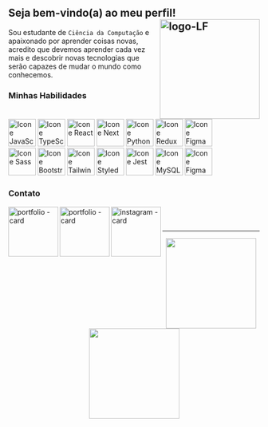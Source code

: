 ## Seja bem-vindo(a) ao meu perfil! <img src="https://leofagundes.s3.amazonaws.com/lf.svg" alt="logo-LF" min-width="200px" max-width="200px" width="200px" align="right"> 

<!-- 
<img src="https://leofagundes.s3.amazonaws.com/favicon.svg" alt="logo-LF" min-width="150px" max-width="150px" width="150px" align="right"> 
<img src="https://raw.githubusercontent.com/MicaelliMedeiros/micaellimedeiros/master/image/computer-illustration.png" alt="ilustração de um computador" min-width="200px" max-width="200px" width="200px" align="right">
-->


Sou estudante de `Ciência da Computação` e apaixonado por aprender coisas novas, acredito que devemos aprender cada vez mais e descobrir novas tecnologias que serão capazes de mudar o mundo como conhecemos.

<!-- Portfólio: <a href="https://leofagundes.vercel.app/" target="_blank" style="text-decoration: none; color: #ff5733;">`https://leofagundes.vercel.app/`</a> -->

### Minhas Habilidades
<!--<img alt="Icone Html" src="https://skillicons.dev/icons?i=py,flask,django,js,ts,react,nextjs,html,css,sass,bootstrap,tailwind,git,mysql"/>-->
<div style="display: inline-block">
  <a href="https://developer.mozilla.org/en-US/docs/Web/JavaScript" target="_blank"><img alt="Icone JavaScript" src="https://leofagundes.s3.amazonaws.com/skills-svg/javascript.svg" width="55px"/></a>
  <a href="https://www.typescriptlang.org/" target="_blank"><img alt="Icone TypeScript" src="https://leofagundes.s3.amazonaws.com/skills-svg/typescript.svg" width="55px"/></a>
  <a href="https://reactjs.org/" target="_blank"><img alt="Icone React" src="https://leofagundes.s3.amazonaws.com/skills-svg/react.svg" width="55px"/></a>
  <a href="https://nextjs.org/" target="_blank"><img alt="Icone Next" src="https://leofagundes.s3.amazonaws.com/skills-svg/next.svg" width="55px"/></a>
  <a href="https://docs.python.org/3/" target="_blank"><img alt="Icone Python" src="https://leofagundes.s3.amazonaws.com/skills-svg/python.svg" width="55px"/></a>
  <a href="https://redux.js.org/" target="_blank"><img alt="Icone Redux" src="https://leofagundes.s3.amazonaws.com/skills-svg/redux.svg" width="55px"/></a>
  <a href="https://nodejs.org/docs/latest/api/" target="_blank"><img alt="Icone Figma" src="https://leofagundes.s3.amazonaws.com/skills-svg/node.svg" width="55px"/></a>

  <!--<a href="https://developer.mozilla.org/en-US/docs/Web/JavaScript" target="_blank"><img alt="Icone JavaScript" src="https://skillicons.dev/icons?i=js"/></a>
  <a href="https://www.typescriptlang.org/" target="_blank"><img alt="Icone TypeScript" src="https://skillicons.dev/icons?i=ts"/></a>
  <a href="https://reactjs.org/" target="_blank"><img alt="Icone React" src="https://skillicons.dev/icons?i=react"/></a>
  <a href="https://nextjs.org/" target="_blank"><img alt="Icone Next" src="https://skillicons.dev/icons?i=nextjs"/></a>
  <a href="https://developer.mozilla.org/en-US/docs/Web/HTML" target="_blank"><img alt="Icone HTML" src="https://skillicons.dev/icons?i=html"/></a>
  <a href="https://developer.mozilla.org/en-US/docs/Web/CSS" target="_blank"><img alt="Icone CSS" src="https://skillicons.dev/icons?i=css"/></a>
  <a href="https://docs.python.org/3/" target="_blank"><img alt="Icone Python" src="https://skillicons.dev/icons?i=py"/></a>
  <a href="https://flask.palletsprojects.com/" target="_blank"><img alt="Icone Flask" src="https://skillicons.dev/icons?i=flask"/></a>-->
</div>
<div style="display: inline-block">
  <a href="https://sass-lang.com/" target="_blank"><img alt="Icone Sass" src="https://leofagundes.s3.amazonaws.com/skills-svg/sass.svg" width="55px"/></a>
  <a href="https://getbootstrap.com/" target="_blank"><img alt="Icone Bootstrap" src="https://leofagundes.s3.amazonaws.com/skills-svg/bootstrap.svg" width="55px"/></a>
  <a href="https://tailwindcss.com/" target="_blank"><img alt="Icone Tailwind CSS" src="https://leofagundes.s3.amazonaws.com/skills-svg/tailwind.svg" width="55px"/></a>
  <a href="https://styled-components.com/" target="_blank"><img alt="Icone Styled Components" src="https://leofagundes.s3.amazonaws.com/skills-svg/styled-components.svg" width="55px"/></a>
  <a href="https://help.figma.com/hc/en-us" target="_blank"><img alt="Icone Jest" src="https://leofagundes.s3.amazonaws.com/skills-svg/jest.svg" width="55px"/></a>
  <a href="https://dev.mysql.com/doc/" target="_blank"><img alt="Icone MySQL" src="https://leofagundes.s3.amazonaws.com/skills-svg/sql.svg" width="55px"/></a>
  <a href="https://help.figma.com/hc/en-us" target="_blank"><img alt="Icone Figma" src="https://leofagundes.s3.amazonaws.com/skills-svg/figma.svg" width="55px"/></a>
  
  <!--<a href="https://sass-lang.com/" target="_blank"><img alt="Icone Sass" src="https://skillicons.dev/icons?i=sass"/></a>
  <a href="https://getbootstrap.com/" target="_blank"><img alt="Icone Bootstrap" src="https://skillicons.dev/icons?i=bootstrap"/></a>
  <a href="https://tailwindcss.com/" target="_blank"><img alt="Icone Tailwind CSS" src="https://skillicons.dev/icons?i=tailwind"/></a>
  <a href="https://styled-components.com/" target="_blank"><img alt="Icone Styled Components" src="https://skillicons.dev/icons?i=styledcomponents"/></a>
  <a href="https://help.figma.com/hc/en-us" target="_blank"><img alt="Icone Jest" src="https://skillicons.dev/icons?i=jest"/></a>
  <a href="https://git-scm.com/doc" target="_blank"><img alt="Icone Git" src="https://skillicons.dev/icons?i=git"/></a>
  <a href="https://dev.mysql.com/doc/" target="_blank"><img alt="Icone MySQL" src="https://skillicons.dev/icons?i=mysql"/></a>
  <a href="https://help.figma.com/hc/en-us" target="_blank"><img alt="Icone Figma" src="https://skillicons.dev/icons?i=figma"/></a>-->
</div>
</div>

### Contato

<a href="https://leofagundes.dev.br" target="_blank"><img src="https://leofagundes.s3.amazonaws.com/portfolio+-+card.png" alt="portfolio - card" min-width="100px" max-width="100px" width="100px" align="left"></a>
<a href="https://www.linkedin.com/in/leonardo-fagundes-5a348a248/" target="_blank"><img src="https://leofagundes.s3.amazonaws.com/linkedin+-+card.png" alt="portfolio - card" min-width="100px" max-width="100px" width="100px" align="left"></a>
<a href="https://www.instagram.com/leo.fagundes.50/" target="_blank"><img src="https://leofagundes.s3.amazonaws.com/instagram+-+card.png" alt="instagram - card" min-width="100px" max-width="100px" width="100px" align="left"></a>

<br><br>

----

<div align="center" class="custom-border">
  <img height="181em" src="https://github-readme-stats.vercel.app/api?username=leoFagundes&show_icons=true&bg_color=0F0F0F&title_color=01A66B&text_color=fff&icon_color=01A66B&border_color=01A66B&hide_rank=true&include_all_commits=true&count_private=true"/>
  <img height="181em" src="https://github-readme-stats.vercel.app/api/top-langs/?username=leoFagundes&card_width&layout=compact&langs_count=7&bg_color=0F0F0F&title_color=01A66B&text_color=fff&icon_color=01A66B&border_color=01A66B&count_private=true"/>
</div> 
